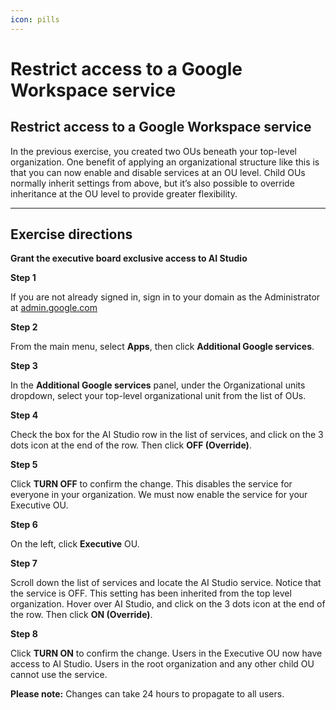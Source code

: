```yaml
---
icon: pills
---
```


# Restrict access to a Google Workspace service

## Restrict access to a Google Workspace service

In the previous exercise, you created two OUs beneath your top-level organization. One benefit of applying an organizational structure like this is that you can now enable and disable services at an OU level. Child OUs normally inherit settings from above, but it’s also possible to override inheritance at the OU level to provide greater flexibility.



***

## Exercise directions

**Grant the executive board exclusive access to AI Studio**

**Step 1**

If you are not already signed in, sign in to your domain as the Administrator at [admin.google.com](https://admin.google.com/)

**Step 2**

From the main menu, select **Apps**, then click **Additional Google services**.

**Step 3**

In the **Additional Google services** panel, under the Organizational units dropdown, select your top-level organizational unit from the list of OUs.

**Step 4**

Check the box for the AI Studio row in the list of services, and click on the 3 dots icon at the end of the row. Then click **OFF (Override)**.

**Step 5**

Click **TURN OFF** to confirm the change. This disables the service for everyone in your organization. We must now enable the service for your Executive OU.

**Step 6**

On the left, click **Executive** OU.

**Step 7**

Scroll down the list of services and locate the AI Studio service. Notice that the service is OFF. This setting has been inherited from the top level organization. Hover over AI Studio, and click on the 3 dots icon at the end of the row. Then click **ON (Override)**.

**Step 8**

Click **TURN ON** to confirm the change. Users in the Executive OU now have access to AI Studio. Users in the root organization and any other child OU cannot use the service.



**Please note:** Changes can take 24 hours to propagate to all users.
